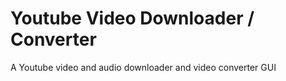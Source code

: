 # Youtube Video Downloader / Converter
A Youtube video and audio downloader and video converter GUI
